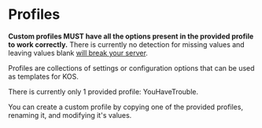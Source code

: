 # Profiles

<warning>
<strong>Custom profiles MUST have all the options present in the provided profile to work correctly.</strong> There is currently no detection for missing values and leaving values blank <u>will break your server</u>.
</warning>

Profiles are collections of settings or configuration options that can be used as templates for KOS.

There is currently only 1 provided profile: YouHaveTrouble.

You can create a custom profile by copying one of the provided profiles, renaming it, and modifying it's values.